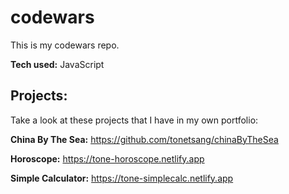 # codewars
This is my codewars repo.

**Tech used:** JavaScript

## Projects:
Take a look at these projects that I have in my own portfolio:

**China By The Sea:** https://github.com/tonetsang/chinaByTheSea

**Horoscope:** https://tone-horoscope.netlify.app

**Simple Calculator:** https://tone-simplecalc.netlify.app
